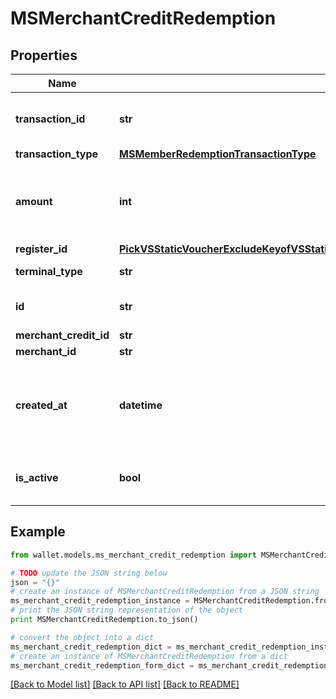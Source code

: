 # MSMerchantCreditRedemption


## Properties

Name | Type | Description | Notes
------------ | ------------- | ------------- | -------------
**transaction_id** | **str** | The transaction ID at the POS | 
**transaction_type** | [**MSMemberRedemptionTransactionType**](MSMemberRedemptionTransactionType.md) |  | 
**amount** | **int** | The number of amount involved in this transaction | 
**register_id** | [**PickVSStaticVoucherExcludeKeyofVSStaticVoucherRedeemedAtOrRefundedAtOrLastViewedAtRegisterID**](PickVSStaticVoucherExcludeKeyofVSStaticVoucherRedeemedAtOrRefundedAtOrLastViewedAtRegisterID.md) |  | [optional] 
**terminal_type** | **str** | The type of the terminal | 
**id** | **str** | The UUID of this record | 
**merchant_credit_id** | **str** |  | 
**merchant_id** | **str** |  | 
**created_at** | **datetime** | The timestamp of when this resource was created | 
**is_active** | **bool** | Denotes if this resource is active | 

## Example

```python
from wallet.models.ms_merchant_credit_redemption import MSMerchantCreditRedemption

# TODO update the JSON string below
json = "{}"
# create an instance of MSMerchantCreditRedemption from a JSON string
ms_merchant_credit_redemption_instance = MSMerchantCreditRedemption.from_json(json)
# print the JSON string representation of the object
print MSMerchantCreditRedemption.to_json()

# convert the object into a dict
ms_merchant_credit_redemption_dict = ms_merchant_credit_redemption_instance.to_dict()
# create an instance of MSMerchantCreditRedemption from a dict
ms_merchant_credit_redemption_form_dict = ms_merchant_credit_redemption.from_dict(ms_merchant_credit_redemption_dict)
```
[[Back to Model list]](../README.md#documentation-for-models) [[Back to API list]](../README.md#documentation-for-api-endpoints) [[Back to README]](../README.md)


